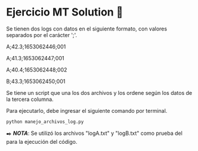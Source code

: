 # Ejercicio MT Solution 🚀

Se tienen dos logs con datos en el siguiente formato, con valores separados por el carácter ';'. 


A;42.3;1653062446;001

A;41.3;1653062447;001

A;40.4;1653062448;002

B;43.3;1653062450;001


Se tiene un script que una los dos archivos y los ordene según los datos de la tercera columna.

<!--sec data-title="Prompt: OS X and Linux" data-id="OSX_Linux_prompt" data-collapse=true ces-->

Para ejecutarlo, debe ingresar el siguiente comando por terminal.

    python manejo_archivos_log.py
    
<!--endsec-->

✒️
**_NOTA_**: Se utilizó los archivos "logA.txt" y "logB.txt" como prueba del para la ejecución del código.
